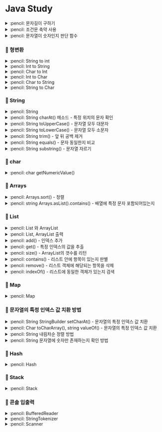 # Java Study

<details>
<summary> :pencil: 문자길이 구하기  </summary>
<div markdown="1">

## int 자리수 구하기

```java
int n = 1234;
int length = (int)(Math.log10(n) + 1);

System.out.println("length: " + length);
```

## string 문자 길이 구하기

```java
String s = "abcde";

System.out.println("length: " + s.length());
```

</div>
</details>

<details>
<summary> :pencil: 조건문 축약 사용  </summary>
<div markdown="1">

## 조건문 사용하기

```java
public class EvenOrOdd {
    String evenOrOdd(int num) {
        return num % 2 == 0 ? "Even" : "Odd";
    }

    public static void main(String[] args) {
        EvenOrOdd evenOrOdd = new EvenOrOdd();

        System.out.println("결과: " + evenOrOdd.evenOrOdd(2));
        System.out.println("결과: " + evenOrOdd.evenOrOdd(3));
    }
}
```

</div>
</details>

<details>
<summary> :pencil: 문자열이 숫자인지 판단 함수  </summary>
<div markdown="1">

## 문자열이 숫자인지 판단 함수

```java
public class Example {

    public static void main(String[] args){
        System.out.println(isNumeric("1"));
        System.out.println(isNumeric("q1k"));
    }

    public static boolean isNumeric(String input){
        try{
            Integer.parseInt(input);
            return true;
        }
        catch(NumberFormatException e){
            return false;
        }
    }
}
```

</div>
</details>

### :pushpin: 형변환

<details>
<summary> :pencil: String to int  </summary>
<div markdown="1">

## String to int

### Integer.parseInt

```java
String a = "10";
int num = Integer.parseInt(a);
```

### Integer.valueOf

```java
String str = "10";
int num = Integer.valueOf(str);
```

</div>
</details>

<details>
<summary> :pencil: Int to String  </summary>
<div markdown="1">

## Int to String

### :one: String.valueOf

```java
int num = 10;
String str = String.valueOf(num);
```

### :two: String.toString

```java
int num = 10;
String str = String.toString(num);
```

</div>
</details>

<details>
<summary> :pencil: Char to Int </summary>
<div markdown="1">

## Char to Int

### Character.getNumericValue

```java
char c = '9';
int num1 = Character.getNumericValue(c);
```

</div>
</details>

<details>
<summary> :pencil: Int to Char </summary>
<div markdown="1">

## Int to Char

### :one: (char)

```java
int num = 5;
char c = (char) num;
```

### :two: Integer.toString().charAt()

Stirng으로 변환한 다음 char로 변환

```java
int num = 5;
char c = Integer.toString(num).charAt(0);
```

</div>
</details>

<details>
<summary> :pencil: Char to String </summary>
<div markdown="1">

## Char to String

### :one: String.valueOf()

```java
char[] cArr = {'김', '다', '인'};
String str = String.valueOf(cArr);

System.out.println(str);
```

### :two: String 클래스 생성자 이용

- new String (char 배열, 시작 index, 끝 index)

```java
char[] cArr = {'김', '다', '인'};
String str = new String(cArr, 1, 2);

System.out.print(str);
```

</div>
</details>

<details>
<summary> :pencil: String to Char  </summary>
<div markdown="1">

## String to Char

### :one: charAt()

```java
String str = "DAIN";
char c = str.charAt(0);
System.out.print("출력 : " + c);
```

### :two: toCharArray

```java
String str = "DAIN";
char [] cArr = str.toCharArray();
for(int i=0 ; i<cArr.length ; i++)
{
	System.out.print(cArr[i] + " ");
}
```

</div>
</details>

### :pushpin: String

<details>
<summary> :pencil: String  </summary>
<div markdown="1">

## long 타입을 string 으로 변환

- String.valueOf()
  - 파라미터가 null 이면 문자열 null 을 만들어서 담음
- Casting
  - 대상이 null 이면 MullPointerException 발생
  - Object 값이 String 이 아니면 ClassCastException 발생
- "".toString()
  - 대상이 null 이면 NullPointerException 발생
  - Object 에 담긴 값이 String 이 아니라도 출력

### :one: 덧셈연산자

두개의 피연산자 중 어느 한쪽이라도 string 이면 연산 결과는 string 이 된다.

```java
public class StringCasting {

    public static void main(String[] args) {
        String s = "" + n;
    }
}
```

### :two: String.valueOf()

```java
public class StringCasting {

    public static void main(String[] args) {
        int num = 123;
        String strValue = String.valueOf(num);

        long num2 = 12345;
        String strValue = String.valueOf(num2); // long 을 string 으로 변환
    }
}
```

## long 을 string 으로 변환 후 뒤집기

```java
class Solution {

    public int[] solution(long n) {
        String s = String.valueOf(n);
        StringBuilder sb = new StringBuiler(s);
        sb = sb.reverse();
        String[] ss = sb.toString().split("");

        int[] answer = new int[ss.length];
        for (int i = 0; i < ss.length; i++) {
            answer[i] = Integer.parseInt(ss[i]);
        }

        return answer;
    }
}
```

</div>
</details>

<details>
<summary> :pencil: String charAt() 메소드 - 특정 위치의 문자 확인  </summary>
<div markdown="1">

## charAt()

문자열에서 특정 위치의 문자가 무엇인지 확인하는 메소드

```java
public class GetNumerValueEx {

    public static void main(String[] args) {
        String s = "Hello java";

        char ca = s.charAt(0);
        char cb = s.charAt(1);
        char cc = s.charAt(2);

        System.out.println("첫번째 문자: "+ ca);
        System.out.println("두번째 문자: "+ cb);
        System.out.println("세번째 문자: "+ cc);
    }
}
```

</div>
</details>

<details>
<summary> :pencil: String toUpperCase() - 문자열 모두 대문자  </summary>
<div markdown="1">

## toUpperCase()

대상 문자열을 모두 대문자로 변환

```java
String str1 = "hello java"

System.out.println(str1.toUpperCase());
// 출력: HELLO JAVA
```

</div>
</details>

<details>
<summary> :pencil: String toLowerCase() - 문자열 모두 소문자  </summary>
<div markdown="1">

## toLowerCase()

대상 문자열을 모두 소문자로 변환

```java
String str1 = "HELLO JAVA"

System.out.println(str1.toLowerCase());
// 출력: hello java
```

</div>
</details>

<details>
<summary> :pencil: String trim() - 앞 뒤 공백 제거  </summary>
<div markdown="1">

## trim()

대상 문자열의 앞 뒤 공백 문자를 모두 제거하여 리턴해준다.

```java
String str1 = "   공백 제거   ";

System.out.println(str1.trim());
// 출력: 공백 제거
```

</div>
</details>

<details>
<summary> :pencil: String equals() - 문자 동일한지 비교  </summary>
<div markdown="1">

## equals()

- 가지고 있는 값이 동일하면 true 출력
- == 을 사용하면 주소값을 비교

### ==

```java
Stirng str1 = "Hello";
Stirng str2 = "Hello";
Stirng str3 = new String("Hello");

System.out.println(str1 == str2); // true
System.out.println(str1 == str3); // false
```

### A.equals(B)

```java
Stirng str1 = "Hello";
Stirng str2 = "Hello";
Stirng str3 = new String("Hello");

System.out.println(str1.equals(str2)); // true
System.out.println(str1.equals(str3)); // true
```

- object 에서 사용하면 위와 같이 결과가 제대로 나오지 않는다.

</div>
</details>

<details>
<summary> :pencil: String substring() - 문자열 자르기  </summary>
<div markdown="1">

## substring()

```java
public class Test{
    public static void main(String[] args){
        String str = "ABCDEFG";

        str.substring(3); // 결과값: DEFG
        str.substring(3,5); // 결과값: DE
        str.substring(str.length()-3, str.length()); // 결과값: EFG
    }
}
```

</div>
</details>

### :pushpin: char

<details>
<summary> :pencil: char getNumericValue()  </summary>
<div markdown="1">

## getNumericValue()

```java
public class GetNumerValueEx {

    public static void main(String[] args) {
        String s = "342"

        char ca = s.charAt(0);
        char cb = s.charAt(1);
        char cc = s.charAt(2);

        int ia = Character.getNumericValue(ca);
        int ib = Character.getNumericValue(ca);
        int ic = Character.getNumericValue(ca);

        System.out.println(ia + ib + ic);
    }
}
```

</div>
</details>

### :pushpin: Arrays

<details>
<summary> :pencil: Arrays.sort() - 정렬 </summary>
<div markdown="1">

## Arrays.sort()

- java.util.Arrays 클래스
- 정렬 메소드
- Arrays 클래스는 배열의 복사, 항목 정렬, 검색과 같은 배열 조작 기능을 가지고 있음

### :one: 오름차순 정렬

```java
import java.util.Arrays;

public class Sort {
    public static void main(String[] args) {
        int arr[] = {9, 8, 47, 6, 15, 0, 90};
        Arrays.sort(arr);

        for(int i: arr) {
            System.out.println(i);
        }
    }
}
```

### :two: 내림차순 정렬

```java
import java.util.Arrays;
import java.util.Collections;

public class Sort {
    public static void main(String[] args) {
        integer arr[] = {9, 8, 47, 6, 15, 0, 90};
        Arrays.sort(arr, Collections.reverseOrder());

        for(int i: arr) {
            System.out.println(i);
        }
    }
}
```

### :three: 부분 정렬

시작 index, 끝 index를 넣어 일부분만 정렬할 수 있다.

```java
import java.util.Arrays;

public class Sort {
    public static void main(String[] args) {
        int arr[] = {9, 8, 47, 6, 15, 0, 90};
        Arrays.sort(arr, 0, 4);

        for(int i: arr) {
            System.out.println(i);
        }
    }
}
```

</div>
</details>

<details>
<summary> :pencil: string Arrays.asList().contains() - 배열에 특정 문자 포함되어있는지  </summary>
<div markdown="1">

## Arrays.asList(yourArray).contains(yourValue)

스트링 배열에서 특정 문자열이 포함되어있는지 확인하기

```java
import java.util.Arrays;

public class ContainsTest {

    public static void main(String[] args) {
        Arrays.asList("gif", "png", "jpg", "bmp").contains("exe"); // false
        Arrays.asList("gif", "png", "jpg", "bmp").contains("png"); // true
        Arrays.asList("gif", "png", "jpg", "bmp").contains("bat"); // false
    }
}
```

</div>
</details>

### :pushpin: List

<details>
<summary> :pencil: List 와 ArrayList  </summary>
<div markdown="1">

## List 와 ArrayList

- `List` = Interface
- `ArrayList` = Class <br/>
  List 와 ArrayList의 가장 큰 차이는 크기가 정해져 있지 않고 동적으로 변한다. <br/>
  예를 들어, 배열의 크기가 5라면 5개 이상의 값을 담을 수 없지만 list는 크기가 정해져있지 않아 원하는 만큼 값을 담을 수 있다. <br/>
  List 에는 ArrayList, Vector, LinkedList 등의 인터페이스를 구현한 자료형이 있다. <br/>
  즉, List 인터페이스 안에 ArrayList 클래스가 포함되어 있다.

```java
List<자료형> list = new ArraryList<>();
ArrayList<자료형> list = new ArrayList<>();
```

</div>
</details>

<details>
<summary> :pencil: List, ArrayList 출력  </summary>
<div markdown="1">

## List, ArrayList 출력

```java
public class test{
    public static void main(String[] args) {

        List<String> TestList = new ArrayList<String>();

        TestList.add("apple");
        TestList.add("ant");
        TestList.add("flower");

        /* 콘솔 출력 */
        // method 1
        for(String data: TestList){
            System.out.println(data);
        }

        // method 2
        for(for i = 0; i < TestList.size(); i++){
            System.out.println(TestList.get(i));
        }

        // method 3
        keyList.forEach(System.out::println);

        /* TestList 전체 출력 */
        System.out.println(TestList.toString());

    }
}
```

</div>
</details>

<details>
<summary> :pencil: add() - 인덱스 추가  </summary>
<div markdown="1">

## add()

```java
// List<String> pitches = new ArrayList<>();
ArrayList pitches = new ArrayList();

// 삽입할 위치 지정
pitches.add(0, "123");
```

</div>
</details>

<details>
<summary> :pencil: get() - 특정 인덱스의 값을 추출  </summary>
<div markdown="1">

## get()

```java
System.out.println(pitches.get(1));
```

</div>
</details>

<details>
<summary> :pencil: size() -  ArrayList의 갯수를 리턴  </summary>
<div markdown="1">

## size()

```java
System.out.println(pitches.size());
```

</div>
</details>

<details>
<summary> :pencil: contains() -  리스트 안에 항목이 있는지 판별  </summary>
<div markdown="1">

## contains()

```java
System.out.println(pitches.contains("123"));
// 포함된 값일 경우 true 반환
```

</div>
</details>

<details>
<summary> :pencil: remove() -  리스트 객체에 해당되는 항목을 삭제  </summary>
<div markdown="1">

## remove()

- 객체

```java
System.out.println(pitches.remove("123"));
// 삭제한 결과 true, false 를 리턴
```

- 인덱스

```java
System.out.println(pitches.remove(0));
// 삭제한 결과 삭제한 항목을 리턴
```

</div>
</details>

<details>
<summary> :pencil: indexOf() - 리스트에 동일한 객체가 있는지 검색  </summary>
<div markdown="1">

## ArrayList.indexOf()

- indexof(object o)는 인자로 객체를 받는다.
- 리스트의 안쪽부터 인자와 동일한 객체가 있는지 찾는다.
- 존재하면 그 인덱스를 리턴한다.
- 존재하지 않는다면 -1 리턴한다.

### example :one:

```java
String[] fruitsArr = {"apple", "banana", "apple", "mango"};
ArrayList<String> fruits = new ArrayList<>(Arrays.asList(fruitsArray));
System.out.println("indexOF(apple): " + fruits.indexOf("apple")); // 0
System.out.println("indexOF(kiwi): " + fruits.indexOf("kiwi")); // -1
```

### example :two:

```java
int[] arr = {1,8,5,69,75,15,10};

int cellsIndex = Arrays.asList(arr).indexOf(75);
System.out.println("searched index " + cellsIndex); // 0
```

</div>
</details>

### :pushpin: Map

<details>
<summary> :pencil: Map </summary>
<div markdown="1">

# 맵 (Map)

맵은 대응 관계를 쉽게 표현할 수 있게 해주는 자료형이다. 맵은 사전(dictionary)과 비슷하다.<br/>
리스트나 배열처럼 순차적으로 해당 요소 값을 구하지 않고 key를 통해 value를 얻는다. 맵(Map)의 가장 큰 특징이라면 key로 value의 값을 얻는다는 것이다. <br/>
helloWorld라는 단어를 찾기 위해 사전의 내용을 순차적으로 모두 검색하는 것이 아니라 helloWorld라는 단어가 있는 곳을 바로 확인할 수 있는 것이다.

- Map 역시 List 와 마찬가지로 인터페이스이다.
- Map 자료형: HashMap, LinkedHashMap, TreeMap 등

## HashMap

자바의 Map 중 가장 기본적인 Map이 HashMap 이다.

### put

- Map에 key, value 데이터 추가하기
- Key, Value에 String 이외의 자료형은 사용할 수 없다.

```java
import java.util HashMap;

public class Sample {
    public static void main(String[] args) {
        HashMap<String, String> map = new HashMap<>();
        map.put("people", "사람");
        map.put("soccer", "축구");
    }
}
```

### get

key에 해당하는 value 값을 얻기 위해서는 get 메서드를 사용

```java
import java.util HashMap;

public class Sample {
    public static void main(String[] args) {
        HashMap<String, String> map = new HashMap<>();
        map.put("people", "사람");
        map.put("soccer", "축구");
        System.out.println(map.get("people"));
    }
}

```

```
출력: 사람
```

### containKey

맵(Map)에 해당 키(key)가 있는지를 조사하여 그 유무를 참, 거짓으로 리턴한다.

```java
import java.util HashMap;

public class Sample {
    public static void main(String[] args) {
        HashMap<String, String> map = new HashMap<>();
        map.put("people", "사람");
        map.put("soccer", "축구");
        System.out.println(map.containKey("people"));
    }
}

```

```
true
```

### remove

맵(Map)의 항목을 삭제하는 메서드로 key 값에 해당되는 아이템(key, value)을 삭제한 후 그 value 값을 반환한다.

```java
import java.util HashMap;

public class Sample {
    public static void main(String[] args) {
        HashMap<String, String> map = new HashMap<>();
        map.put("people", "사람");
        map.put("soccer", "축구");
        System.out.println(map.remove("people"));
    }
}
```

```
사람
```

### size

맵(Map)의 개수를 반환한다.

```java
import java.util HashMap;

public class Sample {
    public static void main(String[] args) {
        HashMap<String, String> map = new HashMap<>();
        map.put("people", "사람");
        map.put("soccer", "축구");
        System.out.println(map.size());
    }
}
```

```
2
```

### keySet

맵(Map)의 모든 Key를 모아서 반환한다.

```java
import java.util HashMap;

public class Sample {
    public static void main(String[] args) {
        HashMap<String, String> map = new HashMap<>();
        map.put("people", "사람");
        map.put("soccer", "축구");
        System.out.println(map.keySet());
    }
}
```

```
[soccer, people]
```

keySet() 메서드는 Map의 모든 Key를 모아서 Set 자료형으로 리턴한다.
Set 자료형은 아래의 코드로 List 자료형으로 바꾸어 사용할 수도 있다.

```java
List<String> keyList = new ArrayList<>(map.keySet());
```

</div>
</details>

### :pushpin: 문자열의 특정 인덱스 값 치환 방법

<details>
<summary> :pencil: String StringBuilder setCharAt() - 문자열의 특정 인덱스 값 치환  </summary>
<div markdown="1">

## setCharAt()

- 문자열의 특정 인덱스에 있는 문자를 효율적으로 교체

```java
class Solution {
    public String solution(String phone_number) {
        String answer = "";
        int length = phone_number.length();
        StringBuilder sb = new StringBuilder(phone_number);

        for(int i = 0; i < length - 4; i++){
            sb.setCharAt(i, '*');
        }
        answer = sb.toString();
        return answer;
    }
}
```

</div>
</details>

<details>
<summary> :pencil: Char toCharArray(), string valueOf() - 문자열의 특정 인덱스 값 치환  </summary>
<div markdown="1">

## 문자열의 특정 인덱스 값 치환

```java
class Main {
    public static void main(String[] args) {
        String str = "Hello World";
        char ch = "_";
        int pos = 5;

        // 주어진 문자열을 문자 array 로 치환
        char[] chars = str.toCharArray();

        // char array의 지정된 위치에 있는 문자 교체
        chars[pos] = ch;

        // 문자 array을 다시 문자열로 치환
        str = String.valueOf(chars);
    }
}
```

</div>
</details>

<details>
<summary> :pencil: String 내림차순 정렬 방법  </summary>
<div markdown="1">

## String 내림차순 정렬 방법

```java
import java.util.Arrays;

public class ReverStr {
    public String reversStr(String str){
        char[] ch = str.thCharArray();
        Arrays.sort(ch);
        return new StringBuilder(new String(ch)).reverse().toString();
    }
}
```

</div>
</details>

<details>
<summary> :pencil: String 문자열에 숫자만 존재하는지 확인 방법 </summary>
<div markdown="1">

## matches()

```java
final String REGEX = "[0-9]+";
String test = "1234";

if(test.matches(REGEX)) {
    System.out.println("숫자만 있습니다.");
}else{
    System.out.println("숫자 외에 다른 값이 존재합니다.");
}
```

</div>
</details>

### :pushpin: Hash

<details>
<summary> :pencil: Hash </summary>
<div markdown="1">

## Hash?

- ArrayList 는 내부 인덱스를 이용하여 검색이 한번에 이루어지기 때문에 빠른 검색 속도를 보장하는 반면, 데이터의 추가 삭제 시 많은 데이터가 밀리거나 당겨지기 때문에 많은 시간이 소요
- LinkedList 는 추가 삭제 시 인근 노드들의 참조값만 수정해줌으로써 처리가 가능하지만 데이터를 검색할 경우, 해당 노드를 찾기 위해 처음부터 순회 검색을 해야하기 때문에 데이터의 수가 많아질수록 효율이 떨어지는 구조
- 이러한 한계를 극복하기 위해 제시된 방법 -> `Hash`
- Hash는 내부적으로 배열을 사용하여 데이터를 저장하므로 빠른 검색속도를 가짐
- 데이터 추가 삭제 시 기존 데이터를 밀어내거나 당기는 작업이 필요없도록 특별한 알고리즘을 이용하여 데이터와 연관된 고유한 숫자를 만들어 낸 뒤 이를 인덱스로 사용
- Hash가 내부적으로 사용하는 배열을 Hash Table 이라고 하며 크기에 따라 성능차이가 날 수 있음

## Hash Table?

- key-value 에서 key를 테이블에 저장할 때 key 값을 Hash Method를 이용하여 계산 수행, 그 결과값을 배열의 인덱스로 사용하여 저장하는 방식

## HashSet

- null 값 허용
- :star: 중복을 허용하지 않음

### 중복을 어떻게 제거하는가?

객체를 저장하기 전에 객체의 hashCode() 메소드를 호출해서 해시코드를 얻어 낸 후 다음 저장되어 있는 객체들의 해시 코드와 비교한 뒤 같은 해시 코드가 있다면 다시 equals() 메소드로 두 객체를 비교하여 true가 나오면 동일한 객체로 판단하고 중복 저장을 하지 않는다.

### HashSet 변수 선언

- HashSet<데이터타입> 변수명 = new HashSet<데이터타입>();

```java
HashSet<integer> set = new HashSet<Integer>();
HashSet<String> set2 = new HashSet<string>();
```

### HashSet 값 추가

- add(value) 메소드를 사용하여 값을 추가

```java
public class HashSetTest {
    public static void main(String[] args) {
        HashSet<Integer> set = new HashSet<Integer>();

        set.add(1);
        set.add(2);
        set.add(3);
        set.add(1)'
    }
}
```

### HashSet 값 삭제

- remove(value) 메소드를 사용하면 원하는 value 값만 삭제

```java
public class HashSetTest {
    public static void main(String[] args) {
        // Integer
        HashSet<Integer> set = new HashSet<Integer>();
        set.remove(1);
        set.clear();
    }
}
```

### HashSet 값 크기 구하기

- size() 메소드를 사용하여 현재 HashSet의 크기를 구할 수 있음
- 중복값이 들어오면 자동으로 제거

```java
public class HashSetTest {
    public static void main(String[] args) {
        // Integer
        HashSet<Integer> set = new HashSet<Integer>();
        set.add(1);
        set.add(2);
        set.add(3);
        set.add(1);
        System.out.println("set의 크기: " + set.size()); // 출력: 3
    }
}
```

### HashSet 데이터 출력하기

- 하나의 객체를 가져오고 싶을 경우 Iterator를 사용하여 가져올 수 있음

```java
public class HashSetTest {
    public static void main(String[] args) {
        // Integer
        HashSet<Integer> set = new HashSet<Integer>();
        set.add(1);
        set.add(2);
        set.add(3);
        set.add(1);
        System.out.println("set의 크기: " + set.size()); // 출력: 3

        // Integer 출력
        Iterator iter = set.iterator();
        while(iter.hasNext()) {
            System.out.print(ler.next() + " " );
        }
    }
}
```

### HashSet 검색하기

- 내부의 원하는 값을 검색할 경우 contains(value) 메소드를 사용

```java
public class HashSetTest {
    public static void main(String[] args) {
        // Integer
        HashSet<Integer> set = new HashSet<Integer>();
        set.add(1);
        set.add(2);
        set.add(3);
        set.add(1);
        System.out.println("1이 있는가: " + set.contains(1)); // 출력: true


        }
    }
}
```

</div>
</details>

### :pushpin: Stack

<details>
<summary> :pencil: Stack </summary>
<div markdown="1">

## Stack 선언

```java
import java.util.Stack;

Stack<Integer> stack = new Stack<>();
Stack<String> stack = new Stack<>();
Stack<Character> stack = new Stack<>();
```

## Stack 값 추가

```java
Stack<Integer> stack = new Stack<>();
stack.push(1); // 1 추가
stack.push(2); // 2 추가
```

## Stack 값 삭제

```java
Stack<Integer> stack = new Stack<>();
stack.push(1);
stack.push(2);
stack.pop(); // stack 값 제거 - 2 제거
stack.clear(); // stack의 전체 값 제거(초기화)
```

## Stack 가장 상단 값 출력

```java
Stack<Integer> stack = new Stack<>();
stack.push(1);
stack.push(2);
stack.peek(); // stack의 가장 상단 값 출력 - 2 출력
```

## Stack 기타 메서드

```java
Stack<Integer> stack = new Stack<>();
stack.push(1);
stack.push(2);
stack.size(); // stack의 크기 출력:2
stack.empty(); // stack이 비어있는지 check (비어있다며 true)
stack.contains(1); // stack에 1이 있는지 check (있다면 true)
```

</div>
</details>

### :pushpin: 콘솔 입출력

<details>
<summary> :pencil: BufferedReader </summary>
<div markdown="1">

## BufferedReader

사용자가 엔터키를 입력할 때 까지 사용자의 입력을 받을 수 있다.

```java
import java.io.IOException;
import java.io.BufferedReader;
import java.io.InputStreamReader;

public class Sample {
    public static void main(String[] args) throws IOException {
        BufferedReader br = new BufferedReader(new InputStreamReader(System.in));

        String str = br.readLine();

        System.out.println(str);
    }
}
```

```
입력: Hello World!
출력: Hello World!
```

</div>
</details>

<details>
<summary> :pencil: StringTokenizer </summary>
<div markdown="1">

## StringTokenizer

StringTokenizer 클래스는 문자열을 지정한 구분자로 문자열을 쪼개주는 클래스이다.
그렇게 쪼개어진 문자열을 우리는 토큰(token)이라고 부른다.

### 라이브러리

```java
import java.util.StringTokenizer;
```

### 생성자

생성자로는 3가지 방식이 있음

#### :one: StringTokenizer st = new StringTokenizer(문자열);

띄어쓰기 기준으로 문자열 분리

```java
import java.util.StringTokenizer;
public class Example {
    public static void main(String[] args) {
        String str = "hello world! Dain-k blog!"
        StringTokenizer st = new StringTokenizer(str);

        System.out.println(st.nextToken()); // hello
        System.out.println(st.nextToken()); // world!
        System.out.println(st.nextToken()); // Dain-k
        System.out.println(st.nextToken()); // blog!
    }
}
```

#### :two: StringTokenizer st = new StringTokenizer(문자열, 구분자);

구분자를 기준으로 문자열 분리

```java
import java.util.StringTokenizer;

public class Example {
    public static void main(String[] args) {
        String str = "문!자!열";
        StringTokenizer st = new StringTokenizer(str, "!", true);

        int i = 1;
        while(st.hasMoreTokens()){ // 다음 토큰이 있다면
            System.out.println((i++) + "번째 토큰: " + st.nextToken());
        }
    }
}
```

#### :three: StringTokenizer st = new StringTokenizer(문자열, 구분자, true/ false);

구분자를 기준으로 문자열을 분리할 때 구분자도 토큰을 넣을지 (true) 구분자는 분리된 문자열 토큰에 포함 안시킬지(false) (디폴트는 false)

```java

```

</div>
</details>

<details>
<summary> :pencil: Scanner </summary>
<div markdown="1">

## Scanner

```java
import java.util.Scanner;

public class Sample {
    public static void main(String[] args) {
        Scanner sc = new Scanner(System.in);
        System.out.println(sc.next());
    }
}
```

</div>
</details>

